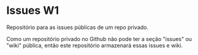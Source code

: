 Issues W1
=========

Repositório para as issues públicas de um repo privado.

Como um repositório privado no Github não pode ter a seção "issues" ou "wiki" pública, então este repositório armazenará essas issues e wiki.
